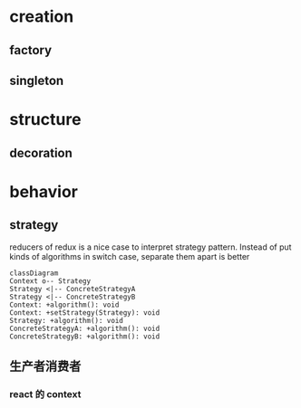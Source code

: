 # creation
## factory
## singleton

# structure
## decoration

# behavior
## strategy
reducers of redux is a nice case to interpret
strategy pattern. Instead of put kinds of algorithms in switch case, separate them apart is better

``` mermaid
classDiagram
Context o-- Strategy
Strategy <|-- ConcreteStrategyA
Strategy <|-- ConcreteStrategyB
Context: +algorithm(): void
Context: +setStrategy(Strategy): void
Strategy: +algorithm(): void
ConcreteStrategyA: +algorithm(): void
ConcreteStrategyB: +algorithm(): void
```

## 生产者消费者 
### react 的 context